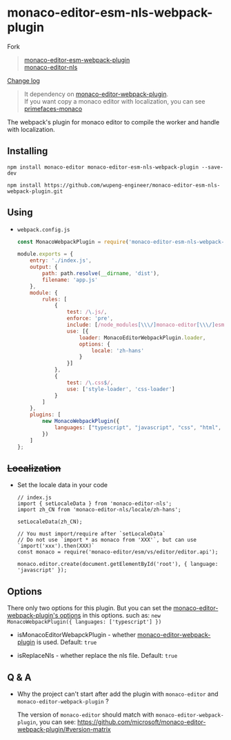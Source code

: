 # monaco-editor-esm-nls-webpack-plugin

Fork
> [monaco-editor-esm-webpack-plugin](https://github.com/wang12124468/monaco-editor-esm-webpack-plugin)    
> [monaco-editor-nls](https://github.com/wang12124468/monaco-editor-nls)


[Change log](CHANGELOG.md)

> It dependency on [monaco-editor-webpack-plugin](https://github.com/microsoft/monaco-editor-webpack-plugin).  
> If you want copy a monaco editor with localization, you can see [primefaces-monaco](https://github.com/blutorange/primefaces-monaco/blob/master/ESM-I18N.md)

The webpack's plugin for monaco editor to compile the worker and handle with localization.

<!-- ![](docs/img/1.png) -->

## Installing

`npm install monaco-editor monaco-editor-esm-nls-webpack-plugin --save-dev`

`npm install https://github.com/wupeng-engineer/monaco-editor-esm-nls-webpack-plugin.git`


## Using

- `webpack.config.js`

    ```js
    const MonacoWebpackPlugin = require('monaco-editor-esm-nls-webpack-plugin');

    module.exports = {
        entry: './index.js',
        output: {
            path: path.resolve(__dirname, 'dist'),
            filename: 'app.js'
        },
        module: {
            rules: [
                {
                    test: /\.js/,
                    enforce: 'pre',
                    include: [/node_modules[\\\/]monaco-editor[\\\/]esm/, /monaco-editor-esm-nls-webpack-plugin/],
                    use: [{
                        loader: MonacoEditorWebpackPlugin.loader,
                        options: {
                            locale: 'zh-hans'
                        }
                    }]
                },
                {
                    test: /\.css$/,
                    use: ['style-loader', 'css-loader']
                }
            ]
        },
        plugins: [
            new MonacoWebpackPlugin({
                languages: ["typescript", "javascript", "css", "html", "json"],
            })
        ]
    };
    ```

## ~~Localization~~

- Set the locale data in your code

    ```
    // index.js
    import { setLocaleData } from 'monaco-editor-nls';
    import zh_CN from 'monaco-editor-nls/locale/zh-hans';

    setLocaleData(zh_CN);

    // You must import/require after `setLocaleData`
    // Do not use `import * as monaco from 'XXX'`, but can use `import('xxx').then(XXX)`
    const monaco = require('monaco-editor/esm/vs/editor/editor.api');

    monaco.editor.create(document.getElementById('root'), { language: 'javascript' });
    ```

## Options

There only two options for this plugin. But you can set the [monaco-editor-webpack-plugin's options](https://github.com/microsoft/monaco-editor-webpack-plugin#options) in this options. such as: `new MonacoWebpackPlugin({ languages: ['typescript'] })`

- isMonacoEditorWebapckPlugin - whether [monaco-editor-webpack-plugin](https://github.com/microsoft/monaco-editor-webpack-plugin) is used. Default: `true`

- isReplaceNls - whether replace the nls file. Default: `true`


## Q & A

- Why the project can't start after add the plugin with `monaco-editor` and `monaco-editor-webpack-plugin` ?

    The version of `monaco-editor` should match with `monaco-editor-webpack-plugin`, you can see: https://github.com/microsoft/monaco-editor-webpack-plugin/#version-matrix

